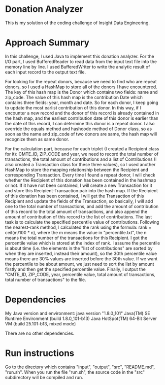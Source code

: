 # Donation Analyzer
This is my solution of the coding challenge of Insight Data Engineering.

# Approach Summary
In this challenge, I used Java to implement this donation analyzer. 
For the I/O part, I used BufferedReader to read data from the input text file into the memory line by line. I used BufferedWriter to write the analytic result of each input record to the output text file. 

For looking for the repeat donors, because we need to find who are repeat donors, so I used a HashMap to store all of the donors I have encountered. The key of this hash map is the Donor which contains two fields: name and zip_code. The value of this hash map is the contribution Date which contains three fields: year, month and date. So for each donor, I keep going to update the most earlist contribution of this donor. In this way, if I encounter a new record and the donor of this record is already contained in the hash map, and the earliest contribution date of this donor is earlier than the date of this record, I can determine this donor is a repeat donor. I also override the equals method and hashcode method of Donor class, so as soon as the name and zip_code of two donors are same, the hash map will recognize them as same donor.

For the calculation part, because for each triplet (I created a Recipient class for it): CMTE_ID, ZIP_CODE and year, we need to record the total number of transactions, the total amount of contributions and a list of Contributions (I also created a Transaction class for these three values), so I used another HashMap to store the mapping relationship between the Recipient and corresponding Transaction. Every time I found a repeat donor, I will check whether the Recipient of this donation has been contained in the hashmap or not. If it have not been contained, I will create a new Transaction for it and store this Recipient-Transaction pair into the hash map. If the Recipient of this donation has been contained, I will get the Transaction of this Recipient and update the fields of the Transaction, so basically, I will add one to the total number of transactions, and add the amount of contribution of this record to the total amount of transactions, and also append the amount of contribution of this record to the list of contributions. The last task is to calculate the specified percentile value of contributions. Following the nearest-rank method, I calculated the rank using the formula: rank = ceil(m/100 * n), where the m means the value in "percentile.txt", the n means the total number of the transactions for this Recipient. I got the percentile value which is stored at the index of rank. I assume the percentile is about time (i.e. the elements in the "list of contributions" are sorted by when they are inserted, instead their amount), so the 30th percentile value means there are 30% values are inserted before the 30th value. If we want the percentile to be about amount, we just need to sort the list by amount firstly and then get the specified percentile value. Finally, I output the "CMTE_ID, ZIP_CODE, year, percentile value, total amount of transactions, total number of transactions" to the file.

# Dependencies
My Java version and environment:
java version "1.8.0_101"
Java(TM) SE Runtime Environment (build 1.8.0_101-b13)
Java HotSpot(TM) 64-Bit Server VM (build 25.101-b13, mixed mode)

There are no other dependencies.

# Run instructions
Go to the directory which contains "input", "output", "src", "README.md", "run.sh". When you run the file "run.sh", the source code in the "src" subdirectory will be compiled and run.